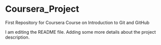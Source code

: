 # Coursera_Project
First Repository for Coursera Course on Introduction to Git and GitHub

I am editing the README file. Adding some more details about the project description.
